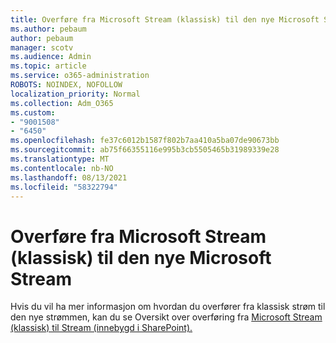 ```yaml
---
title: Overføre fra Microsoft Stream (klassisk) til den nye Microsoft Stream
ms.author: pebaum
author: pebaum
manager: scotv
ms.audience: Admin
ms.topic: article
ms.service: o365-administration
ROBOTS: NOINDEX, NOFOLLOW
localization_priority: Normal
ms.collection: Adm_O365
ms.custom:
- "9001508"
- "6450"
ms.openlocfilehash: fe37c6012b1587f802b7aa410a5ba07de90673bb
ms.sourcegitcommit: ab75f66355116e995b3cb5505465b31989339e28
ms.translationtype: MT
ms.contentlocale: nb-NO
ms.lasthandoff: 08/13/2021
ms.locfileid: "58322794"
---
```

# <a name="migrate-from-microsoft-stream-classic-to-the-new-microsoft-stream"></a>Overføre fra Microsoft Stream (klassisk) til den nye Microsoft Stream

Hvis du vil ha mer informasjon om hvordan du overfører fra klassisk strøm til den nye strømmen, kan du se Oversikt over overføring fra [Microsoft Stream (klassisk) til Stream (innebygd i SharePoint).](https://docs.microsoft.com/stream/streamnew/stream-classic-to-new-migration-overview)